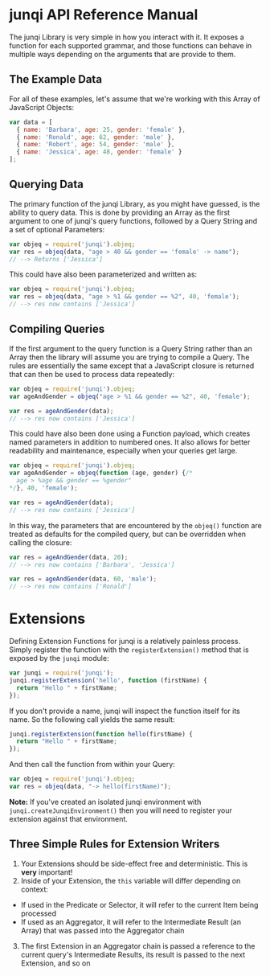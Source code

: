 # junqi API Reference Manual
The junqi Library is very simple in how you interact with it.  It exposes a function for each supported grammar, and those functions can behave in multiple ways depending on the arguments that are provide to them.

## The Example Data
For all of these examples, let's assume that we're working with this Array of JavaScript Objects:

```javascript
var data = [
  { name: 'Barbara', age: 25, gender: 'female' },
  { name: 'Ronald', age: 62, gender: 'male' },
  { name: 'Robert', age: 54, gender: 'male' },
  { name: 'Jessica', age: 48, gender: 'female' }
];
```

## Querying Data
The primary function of the junqi Library, as you might have guessed, is the ability to query data.  This is done by providing an Array as the first argument to one of junqi's query functions, followed by a Query String and a set of optional Parameters:

```javascript
var objeq = require('junqi').objeq;
var res = objeq(data, "age > 40 && gender == 'female' -> name");
// --> Returns ['Jessica']
```

This could have also been parameterized and written as:

```javascript
var objeq = require('junqi').objeq;
var res = objeq(data, "age > %1 && gender == %2", 40, 'female');
// --> res now contains ['Jessica']
```

## Compiling Queries
If the first argument to the query function is a Query String rather than an Array then the library will assume you are trying to compile a Query.  The rules are essentially the same except that a JavaScript closure is returned that can then be used to process data repeatedly:

```javascript
var objeq = require('junqi').objeq;
var ageAndGender = objeq("age > %1 && gender == %2", 40, 'female');

var res = ageAndGender(data);
// --> res now contains ['Jessica']
```

This could have also been done using a Function payload, which creates named parameters in addition to numbered ones.  It also allows for better readability and maintenance, especially when your queries get large.
```javascript
var objeq = require('junqi').objeq;
var ageAndGender = objeq(function (age, gender) {/*
  age > %age && gender == %gender"
*/}, 40, 'female');

var res = ageAndGender(data);
// --> res now contains ['Jessica']
```

In this way, the parameters that are encountered by the `objeq()` function are treated as defaults for the compiled query, but can be overridden when calling the closure:

```javascript
var res = ageAndGender(data, 20);
// --> res now contains ['Barbara', 'Jessica']

var res = ageAndGender(data, 60, 'male');
// --> res now contains ['Ronald']
```

# Extensions
Defining Extension Functions for junqi is a relatively painless process.  Simply register the function with the `registerExtension()` method that is exposed by the `junqi` module:

```javascript
var junqi = require('junqi');
junqi.registerExtension('hello', function (firstName) {
  return "Hello " + firstName;
});
```

If you don't provide a name, junqi will inspect the function itself for its name.  So the following call yields the same result:

```javascript
junqi.registerExtension(function hello(firstName) {
  return "Hello " + firstName;
});
```

And then call the function from within your Query:

```javascript
var objeq = require('junqi').objeq;
var res = objeq(data, "-> hello(firstName)");
```

**Note:** If you've created an isolated junqi environment with `junqi.createJunqiEnvironment()` then you will need to register your extension against that environment.

## Three Simple Rules for Extension Writers
1. Your Extensions should be side-effect free and deterministic.  This is **very** important!
2. Inside of your Extension, the `this` variable will differ depending on context:
  * If used in the Predicate or Selector, it will refer to the current Item being processed
  * If used as an Aggregator, it will refer to the Intermediate Result (an Array) that was passed into the Aggregator chain
3. The first Extension in an Aggregator chain is passed a reference to the current query's Intermediate Results, its result is passed to the next Extension, and so on

